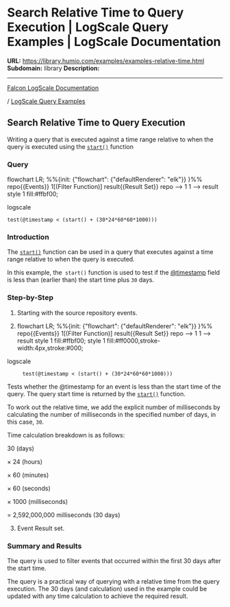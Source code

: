 # Search Relative Time to Query Execution | LogScale Query Examples | LogScale Documentation

**URL:** https://library.humio.com/examples/examples-relative-time.html
**Subdomain:** library
**Description:** 

---

[Falcon LogScale Documentation](https://library.humio.com)

/ [LogScale Query Examples](examples.html)

## Search Relative Time to Query Execution

Writing a query that is executed against a time range relative to when the query is executed using the [`start()`](https://library.humio.com/data-analysis/functions-start.html) function 

### Query

flowchart LR; %%{init: {"flowchart": {"defaultRenderer": "elk"}} }%% repo{{Events}} 1[(Filter Function)] result{{Result Set}} repo --> 1 1 --> result style 1 fill:#ffbf00;

logscale
    
    
    test(@timestamp < (start() + (30*24*60*60*1000)))

### Introduction

The [`start()`](https://library.humio.com/data-analysis/functions-start.html) function can be used in a query that executes against a time range relative to when the query is executed. 

In this example, the` start()` function is used to test if the [@timestamp](https://library.humio.com/data-analysis/searching-data-event-fields.html#searching-data-event-fields-metadata-timestamp) field is less than (earlier than) the start time plus `30` days. 

### Step-by-Step

  1. Starting with the source repository events.

  2. flowchart LR; %%{init: {"flowchart": {"defaultRenderer": "elk"}} }%% repo{{Events}} 1[(Filter Function)] result{{Result Set}} repo --> 1 1 --> result style 1 fill:#ffbf00; style 1 fill:#ff0000,stroke-width:4px,stroke:#000;

logscale
         
         test(@timestamp < (start() + (30*24*60*60*1000)))

Tests whether the @timestamp for an event is less than the start time of the query. The query start time is returned by the [`start()`](https://library.humio.com/data-analysis/functions-start.html) function. 

To work out the relative time, we add the explicit number of milliseconds by calculating the number of milliseconds in the specified number of days, in this case, `30`. 

Time calculation breakdown is as follows: 

30 (days) 

× 24 (hours) 

× 60 (minutes) 

× 60 (seconds) 

× 1000 (milliseconds) 

= 2,592,000,000 milliseconds (30 days) 

  3. Event Result set.




### Summary and Results

The query is used to filter events that occurred within the first 30 days after the start time. 

The query is a practical way of querying with a relative time from the query execution. The 30 days (and calculation) used in the example could be updated with any time calculation to achieve the required result.
